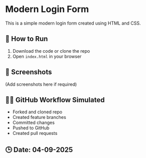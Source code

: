 # Modern Login Form

This is a simple modern login form created using HTML and CSS.

## 🚀 How to Run
1. Download the code or clone the repo
2. Open `index.html` in your browser

## 📸 Screenshots
(Add screenshots here if required)

## 🧑‍💻 GitHub Workflow Simulated
- Forked and cloned repo
- Created feature branches
- Committed changes
- Pushed to GitHub
- Created pull requests

## 🕒 Date: 04-09-2025
